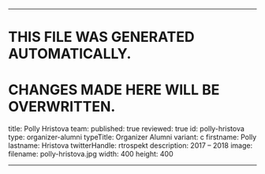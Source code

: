----

# THIS FILE WAS GENERATED AUTOMATICALLY.
# CHANGES MADE HERE WILL BE OVERWRITTEN.

title: Polly Hristova
team:
  published: true
  reviewed: true
  id: polly-hristova
  type: organizer-alumni
  typeTitle: Organizer Alumni
  variant: c
  firstname: Polly
  lastname: Hristova
  twitterHandle: rtrospekt
  description: 2017 – 2018
  image:
    filename: polly-hristova.jpg
    width: 400
    height: 400

----

